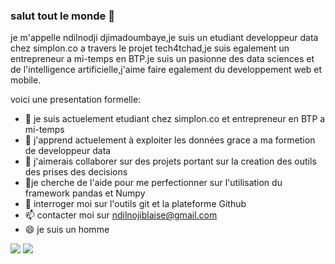 ### salut tout le monde 👋
 
je m'appelle ndilnodji djimadoumbaye,je suis un etudiant developpeur data chez simplon.co a travers le projet tech4tchad,je suis egalement un entrepreneur a mi-temps en BTP.je suis un pasionne des data sciences et de l'intelligence artificielle,j'aime faire egalement du developpement web et mobile.
<!--**ndilnodji/ndilnodji** is a ✨ _special_ ✨ repository because its `README.md` (this file) appears on your GitHub profile.-->

voici une presentation formelle: 

- 🔭 je suis actuelement etudiant chez simplon.co et entrepreneur en BTP a mi-temps
- 🌱 j'apprend actuelement à exploiter les données grace a ma formetion de developpeur data  
- 👯 j'aimerais collaborer sur des projets portant sur la creation des outils des prises des decisions
- 🤔je cherche de l'aide pour me perfectionner sur l'utilisation du framework pandas et Numpy
- 💬 interroger moi sur l'outils git et la plateforme Github
- 📫 contacter moi sur ndilnojiblaise@gmail.com
- 😄 je suis un homme

![](https://github-readme-stats.vercel.app/api/top-langs/?username=ndilnodji&theme=radical&hide_langs_below=8)
![](https://github-readme-stats.vercel.app/api?username=ndilnodji&show_icons=true&theme=radical&count_private=true)

